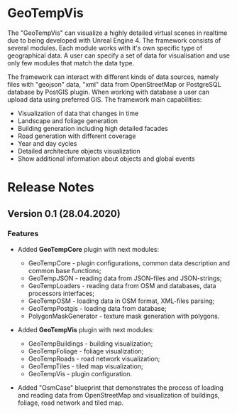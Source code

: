 # GeoTempVis

The "GeoTempVis" can visualize a highly detailed virtual scenes in realtime due to being developed with Unreal Engine 4. The framework consists of several modules. Each module works with it's own specific type of geographical data. A user can specify a set of data for visualisation and use only few modules that match the data type.

The framework can interact with different kinds of data sources, namely files with "geojson" data, "xml" data from OpenStreetMap or PostgreSQL database by PostGIS plugin. When working with database a user can upload data using preferred GIS.
The framework main capabilities:
- Visualization of data that changes in time
- Landscape and foliage generation
- Building generation including high detailed facades
- Road generation with different coverage
- Year and day cycles
- Detailed architecture objects visualization
- Show additional information about objects and global events

# Release Notes

## Version 0.1 (28.04.2020)

### Features

- Added **GeoTempCore** plugin with next modules:
  - GeoTempCore - plugin configurations, common data description and common base functions;
  - GeoTempJSON - reading data from JSON-files and JSON-strings;
  - GeoTempLoaders - reading data from OSM and databases, data processors interfaces;
  - GeoTempOSM - loading data in OSM format, XML-files parsing;
  - GeoTempPostgis - loading data from database;
  - PolygonMaskGenerator - texture mask generation with polygons.
- Added **GeoTempVis** plugin with next modules:
  - GeoTempBuildings - building visualization;
  - GeoTempFoliage - foliage visualization;
  - GeoTempRoads - road network visualization;
  - GeoTempTiles - tiled map visualization;
  - GeoTempVis - plugin configuration.

- Added "OsmCase" blueprint that demonstrates the process of loading and reading data from OpenStreetMap and visualization of buildings, foliage, road network and tiled map.
